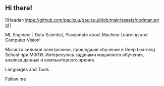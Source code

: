 ## Hi there!

[!Header(https://github.com/paulzuu/paulzuu/blob/main/assets/codman.png)]

ML Engineer | Data Scientist, Passionate about Machine Learning and Computer Vision!

Магистр силовой электроники, прошедший обучение в Deep Learning School при МФТИ. Интересуюсь задачами машинного обучения, анализа данных и компьютерного зрения.

Languages and Tools

Follow me

